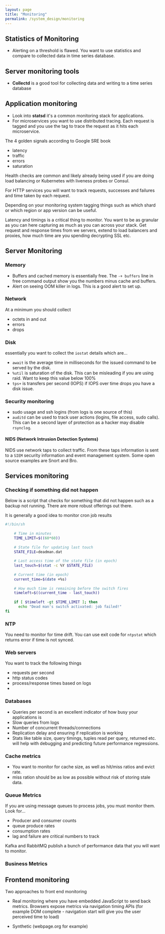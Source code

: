 ```yaml
---
layout: page
title: "Monitoring"
permalink: /system_design/monitoring
---
```


## Statistics of Monitoring

* Alerting on a threshold is flawed.  You want to use statistics and compare to collected data in time series database.

## Server monitoring tools

* **Collectd** is a good tool for collecting data and writing to a time series database

## Application monitoring

* Look into **statsd** it's a common monitoring stack for applications.
* For microservices you want to use distributed tracing. Each request is tagged and you use the tag to trace the request as it hits each microservice.

The 4 golden signals according to Google SRE book

* latency
* traffic
* errors 
* saturation

Health checks are common and likely already being used if you are doing load balancing or Kubernetes with liveness probes or Consul.

For HTTP services you will want to track requests, successes and failures and time taken by each request.

Depending on your monitoring system tagging things such as which shard or which region or app version can be useful.

Latency and timings is a critical thing to monitor. You want to be as granular as you can here capturing as much as you can across your stack. Get request and response times from we servers, extend to load balancers and proxies, how much time are you spending decrypting SSL etc.

## Server Monitoring

### Memory

* Buffers and cached memory is essentially free.  The `-+ buffers` line in free command output show you the numbers minus cache and buffers.
* Alert on seeing OOM killer in logs. This is a good alert to set up. 

### Network

At a minimum you should collect

* octets in and out
* errors
* drops

### Disk

essentially you want to collect the `iostat` details which are...

* `await` is the average time in milliseconds for the issued command to be served by the disk.
* `%util` is saturation of the disk. This can be misleading if you are using raid. Want to keep this value below 100%
* `tps+` is transfers per second (IOPS) if IOPS over time drops you have a disk issue.

### Security monitoring

* sudo usage and ssh logins (from logs is one source of this)
* `auditd` can be used to track user actions (logins, file access, sudo calls). This can be a second layer of protection as a hacker may disable `rsynclog`.

#### NIDS (Network Intrusion Detection Systems)

NIDS use network taps to collect traffic. From these taps information is sent to a `SIEM` security information and event management system. Some open source examples are Snort and Bro.

## Services monitoring

### Checking if something did not happen

Below is a script that checks for something that did not happen such as a backup not running. There are more robust offerings out there.

It is generally a good idea to monitor cron job results

```bash
#!/bin/sh
    
    # Time in minutes
    TIME_LIMIT=$((60*60))
    
    # State file for updating last touch
    STATE_FILE=deadman.dat
    
    # Last access time of the state file (in epoch)
    last_touch=$(stat -c %Y $STATE_FILE)
    
    # Current time (in epoch)
    current_time=$(date +%s)
    
    # How much time is remaining before the switch fires
    timeleft=$((current_time - last_touch))
    
    if [ $timeleft -gt $TIME_LIMIT ]; then
      echo "Dead man's switch activated: job failed!"
fi
```

### NTP

You need to monitor for time drift. You can use exit code for `ntpstat` which returns error if time is not synced.

### Web servers

You want to track the following things

* requests per second
* http status codes
* process/response times based on logs
* 

### Databases

* Queries per second is an excellent indicator of how busy your applications is
* Slow queries from logs
* Number of concurrent threads/connections
* Replication delay and ensuring if replication is working
* Stats like table size, query timings, tuples read per query, returned etc. will help with debugging and predicting future performance regressions.

### Cache metrics

* You want to monitor for cache size, as well as hit/miss ratios and evict rate.
* miss ration should be as low as possible without risk of storing stale data.

### Queue Metrics

If you are using message queues to process jobs, you must monitor them.  Look for...

* Producer and consumer counts
* queue produce rates
* consumption rates
* lag and failure are critical numbers to track

Kafka and RabbitMQ publish a bunch of performance data that you will want to monitor.

### Business Metrics



## Frontend monitoring

Two approaches to front end monitoring

* Real monitoring where you have embedded JavaScript to send back metrics. Browsers expose metrics via navigation timing APIs (for example DOM complete - navigation start will give you the user perceived time to load)

* Synthetic (webpage.org for example)
